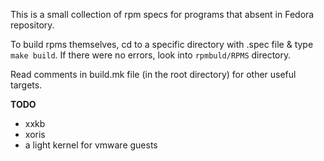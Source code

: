 This is a small collection of rpm specs for programs that absent in
Fedora repository.

To build rpms themselves, cd to a specific directory with .spec file &
type `make build`. If there were no errors, look into `rpmbuld/RPMS`
directory.

Read comments in build.mk file (in the root directory) for other useful
targets.

__TODO__

* xxkb
* xoris
* a light kernel for vmware guests
